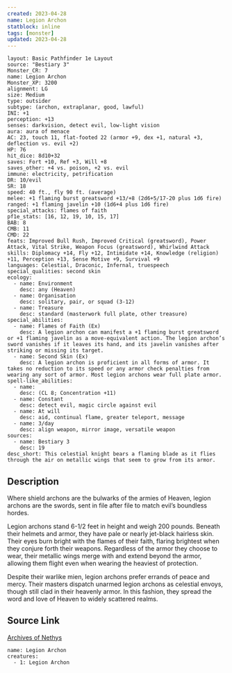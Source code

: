 ```yaml
---
created: 2023-04-28
name: Legion Archon
statblock: inline
tags: [monster]
updated: 2023-04-28
---
```

```statblock
layout: Basic Pathfinder 1e Layout
source: "Bestiary 3"
Monster_CR: 7
name: Legion Archon
Monster_XP: 3200
alignment: LG
size: Medium
type: outsider
subtype: (archon, extraplanar, good, lawful)
INI: +1
perception: +13
senses: darkvision, detect evil, low-light vision
aura: aura of menace
AC: 23, touch 11, flat-footed 22 (armor +9, dex +1, natural +3, deflection vs. evil +2)
HP: 76
hit_dice: 8d10+32
saves: Fort +10, Ref +3, Will +8
saves_other: +4 vs. poison, +2 vs. evil
immune: electricity, petrification
DR: 10/evil
SR: 18
speed: 40 ft., fly 90 ft. (average)
melee: +1 flaming burst greatsword +13/+8 (2d6+5/17-20 plus 1d6 fire)
ranged: +1 flaming javelin +10 (1d6+4 plus 1d6 fire)
special_attacks: flames of faith
pf1e_stats: [16, 12, 19, 10, 15, 17]
BAB: 8
CMB: 11
CMD: 22
feats: Improved Bull Rush, Improved Critical (greatsword), Power Attack, Vital Strike, Weapon Focus (greatsword), Whirlwind Attack
skills: Diplomacy +14, Fly +12, Intimidate +14, Knowledge (religion) +11, Perception +13, Sense Motive +9, Survival +9
languages: Celestial, Draconic, Infernal, truespeech
special_qualities: second skin
ecology:
  - name: Environment
    desc: any (Heaven)
  - name: Organisation
    desc: solitary, pair, or squad (3-12)
  - name: Treasure
    desc: standard (masterwork full plate, other treasure)
special_abilities:
  - name: Flames of Faith (Ex)
    desc: A legion archon can manifest a +1 flaming burst greatsword or +1 flaming javelin as a move-equivalent action. The legion archon’s sword vanishes if it leaves its hand, and its javelin vanishes after striking or missing its target.
  - name: Second Skin (Ex)
    desc: A legion archon is proficient in all forms of armor. It takes no reduction to its speed or any armor check penalties from wearing any sort of armor. Most legion archons wear full plate armor.
spell-like_abilities:
  - name:
    desc: (CL 8; Concentration +11)
  - name: Constant
    desc: detect evil, magic circle against evil
  - name: At will
    desc: aid, continual flame, greater teleport, message
  - name: 3/day
    desc: align weapon, mirror image, versatile weapon
sources:
  - name: Bestiary 3
    desc: 19
desc_short: This celestial knight bears a flaming blade as it flies through the air on metallic wings that seem to grow from its armor.
```
## Description
Where shield archons are the bulwarks of the armies of Heaven, legion archons are the swords, sent in file after file to match evil’s boundless hordes.

Legion archons stand 6-1/2 feet in height and weigh 200 pounds. Beneath their helmets and armor, they have pale or nearly jet-black hairless skin. Their eyes burn bright with the flames of their faith, flaring brightest when they conjure forth their weapons. Regardless of the armor they choose to wear, their metallic wings merge with and extend beyond the armor, allowing them flight even when wearing the heaviest of protection.

Despite their warlike mien, legion archons prefer errands of peace and mercy. Their masters dispatch unarmed legion archons as celestial envoys, though still clad in their heavenly armor. In this fashion, they spread the word and love of Heaven to widely scattered realms.
## Source Link
[Archives of Nethys](https://aonprd.com/MonsterDisplay.aspx?ItemName=Legion%20Archon)
```encounter-table
name: Legion Archon
creatures:
  - 1: Legion Archon
```
